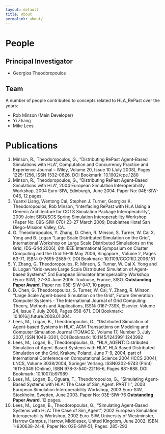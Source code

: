 ```yaml
---
layout: default
title: About
permalink: about/
---
```


# People

## Principal Investigator 

- Georgios Theodoropoulos

## Team
A number of people contributed to concepts related to HLA_RePast over the years:

- Rob Minson (Main Developer)
- Yi Zhang
- Mike Lees 


# Publications
1.	Minson, R., Theodoropoulos, G., “Distributing RePast Agent-Based Simulations with HLA”, Computation and Concurrency Practice and Experience Journal – Wiley, Volume 20, Issue 10  (July 2008), Pages 1225-1256,  ISSN:1532-0626. DOI Bookmark: 10.1002/cpe.1280
2.	Minson, R., Theodoropoulos, G., “Distributing RePast Agent-Based Simulations with HLA”, 2004 European Simulation Interoperability Workshop, 2004 Euro-SIW, Edinburgh, June 2004. Paper No:  04E-SIW-046, 12 pages. 
3.	Yuanxi Liang, Wentong Cai, Stephen J. Turner, Georgios K. Theodoropoulos, Rob Minson, “Interfacing RePast with HLA Using a Generic Architecture for COTS Simulation Package Interoperability”, 2009 Joint SISO/SCS Spring Simulation Interoperability Workshop (Paper No: 09S-SIW-070) 23-27 March 2009, Doubletree Hotel San Diego-Mission Valley, CA.
4.	G. Theodoropoulos, Y. Zhang, D. Chen, R. Minson, S. Turner, W. Cai X. Yong and B. Logan “Large Scale Distributed Simulation on the Grid”, International Workshop on Large Scale Distributed Simulations on the Grid, (DS-Grid 2006), 6th IEEE International Symposium on Cluster Computing and the Grid 16-19 May 2006, Singapore , Volume 2, Pages 63-71, ISBN: 0-7695-2585-7. DOI Bookmark: 10.1109/CCGRID.2006.151
5.	Y. Zhang, G. Theodoropoulos, R. Minson, S. Turner, W. Cai X. Yong and B. Logan “Grid-aware Large Scale Distributed Simulation of Agent-based Systems”, 5rd European Simulator Interoperability Workshop (Euro-SIW), 27-30 June 2005: Toulouse, France, SISO.  **Outstanding Paper Award**.  Paper no: 05E-SIW-047, 10 pages.
6.	D. Chen, G. Theodoropoulos, S. Turner, W. Cai, Y. Zhang, R. Minson, “Large Scale Agent-based Simulation on the Grid”, Future Generation Computer Systems - The International Journal of Grid Computing: Theory, Methods and Applications, ISSN: 0167-739X, Elsevier. Volume 24, Issue 7, July 2008, Pages 658-671. DOI Bookmark: 10.1016/j.future.2008.01.004.
7.	Lees, M., Logan, B., Theodoropoulos, G., “Distributed Simulation of Agent-based Systems in HLA”, ACM Transactions on Modeling and Computer Simulation Journal (TOMACS). Volume 17, Number 3, July 2007, ISSN 1049-3301,  DOI Bookmark: 10.1145/1243991.1243992 
8.	Lees, M., Logan, B., Theodoropoulos, G., “HLA_AGENT: Distributed Simulation of Agent-Based Systems with HLA”, HLA Based Distributed Simulation on the Grid, Krakow, Poland, June 7-9, 2004, part of International Conference on Computational Science 2004 (ICCS 2004), LNCS, Volume 3038/2004, Springer Verlang. ISSN0302-9743 (Print) 1611-3349 (Online), ISBN 978-3-540-22116-6,  Pages 881-888. DOI Bookmark: 10.1007/b97989
9.	Lees, M., Logan, B., Oguara, T., Theodoropoulos, G., “Simulating Agent-Based Systems with HLA: The Case of Sim_Agent. PART II”, 2003 European Simulation Interoperability Workshop, 2003 Euro-SIW, Stockholm, Sweden, June 2003. Paper No: 03E-SIW-76 **Outstanding  Paper Award**. 12 pages.
10.	Lees, M., Logan, B., Theodoropoulos, G., “Simulating Agent-Based Systems with HLA: The Case of Sim_Agent”, 2002 European Simulation Interoperability Workshop, 2002 Euro-SIW, University of Westminster, Harrow Campus, Harrow, Middlesex, United Kingdom, June 2002. ISBN 1-930638-24-8, Paper No: 02E-SIW-51,   Pages: 285-293
